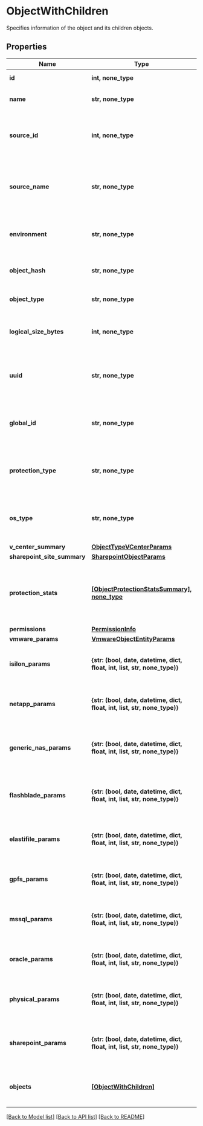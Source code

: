 # ObjectWithChildren

Specifies information of the object and its children objects.

## Properties
Name | Type | Description | Notes
------------ | ------------- | ------------- | -------------
**id** | **int, none_type** | Specifies object id. | [optional] 
**name** | **str, none_type** | Specifies the name of the object. | [optional] 
**source_id** | **int, none_type** | Specifies registered source id to which object belongs. | [optional] 
**source_name** | **str, none_type** | Specifies registered source name to which object belongs. | [optional] 
**environment** | **str, none_type** | Specifies the environment of the object. | [optional] 
**object_hash** | **str, none_type** | Specifies the hash identifier of the object. | [optional] 
**object_type** | **str, none_type** | Specifies the type of the object. | [optional] 
**logical_size_bytes** | **int, none_type** | Specifies the logical size of object in bytes. | [optional] 
**uuid** | **str, none_type** | Specifies the uuid which is a unique identifier of the object. | [optional] 
**global_id** | **str, none_type** | Specifies the global id which is a unique identifier of the object. | [optional] 
**protection_type** | **str, none_type** | Specifies the protection type of the object if any. | [optional] 
**os_type** | **str, none_type** | Specifies the operating system type of the object. | [optional] 
**v_center_summary** | [**ObjectTypeVCenterParams**](ObjectTypeVCenterParams.md) |  | [optional] 
**sharepoint_site_summary** | [**SharepointObjectParams**](SharepointObjectParams.md) |  | [optional] 
**protection_stats** | [**[ObjectProtectionStatsSummary], none_type**](ObjectProtectionStatsSummary.md) | Specifies the count and size of protected and unprotected objects for the size. | [optional] 
**permissions** | [**PermissionInfo**](PermissionInfo.md) |  | [optional] 
**vmware_params** | [**VmwareObjectEntityParams**](VmwareObjectEntityParams.md) |  | [optional] 
**isilon_params** | **{str: (bool, date, datetime, dict, float, int, list, str, none_type)}** | Specifies the parameters for Isilon object. | [optional] 
**netapp_params** | **{str: (bool, date, datetime, dict, float, int, list, str, none_type)}** | Specifies the parameters for NetApp object. | [optional] 
**generic_nas_params** | **{str: (bool, date, datetime, dict, float, int, list, str, none_type)}** | Specifies the parameters for GenericNas object. | [optional] 
**flashblade_params** | **{str: (bool, date, datetime, dict, float, int, list, str, none_type)}** | Specifies the parameters for Flashblade object. | [optional] 
**elastifile_params** | **{str: (bool, date, datetime, dict, float, int, list, str, none_type)}** | Specifies the parameters for Elastifile object. | [optional] 
**gpfs_params** | **{str: (bool, date, datetime, dict, float, int, list, str, none_type)}** | Specifies the parameters for GPFS object. | [optional] 
**mssql_params** | **{str: (bool, date, datetime, dict, float, int, list, str, none_type)}** | Specifies the parameters for Msssql object. | [optional] 
**oracle_params** | **{str: (bool, date, datetime, dict, float, int, list, str, none_type)}** | Specifies the parameters for Oracle object. | [optional] 
**physical_params** | **{str: (bool, date, datetime, dict, float, int, list, str, none_type)}** | Specifies the parameters for Physical object. | [optional] 
**sharepoint_params** | **{str: (bool, date, datetime, dict, float, int, list, str, none_type)}** | Specifies the parameters for Sharepoint object. | [optional] 
**objects** | [**[ObjectWithChildren]**](ObjectWithChildren.md) | Specifies a list of child nodes for this specific node. | [optional] 

[[Back to Model list]](../README.md#documentation-for-models) [[Back to API list]](../README.md#documentation-for-api-endpoints) [[Back to README]](../README.md)


